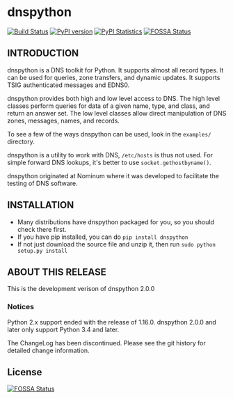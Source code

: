 # dnspython

[![Build Status](https://travis-ci.org/rthalley/dnspython.svg?branch=master)](https://travis-ci.org/rthalley/dnspython)
[![PyPI version](https://badge.fury.io/py/dnspython.svg)](https://badge.fury.io/py/dnspython)
[![PyPI Statistics](https://img.shields.io/pypi/dm/dnspython.svg)](https://pypistats.org/packages/dnspython)
[![FOSSA Status](https://app.fossa.io/api/projects/git%2Bgithub.com%2Flincoilntgl%2Fdnspython.svg?type=shield)](https://app.fossa.io/projects/git%2Bgithub.com%2Flincoilntgl%2Fdnspython?ref=badge_shield)


## INTRODUCTION

dnspython is a DNS toolkit for Python. It supports almost all record types. It
can be used for queries, zone transfers, and dynamic updates. It supports TSIG
authenticated messages and EDNS0.

dnspython provides both high and low level access to DNS. The high level classes
perform queries for data of a given name, type, and class, and return an answer
set. The low level classes allow direct manipulation of DNS zones, messages,
names, and records.

To see a few of the ways dnspython can be used, look in the `examples/` directory.

dnspython is a utility to work with DNS, `/etc/hosts` is thus not used. For
simple forward DNS lookups, it's better to use `socket.gethostbyname()`.

dnspython originated at Nominum where it was developed
to facilitate the testing of DNS software.

## INSTALLATION

* Many distributions have dnspython packaged for you, so you should
  check there first.
* If you have pip installed, you can do `pip install dnspython`
* If not just download the source file and unzip it, then run
  `sudo python setup.py install`

## ABOUT THIS RELEASE

This is the development verison of dnspython 2.0.0

### Notices

Python 2.x support ended with the release of 1.16.0.  dnspython 2.0.0 and
later only support Python 3.4 and later.

The ChangeLog has been discontinued.  Please see the git history for detailed
change information.


## License
[![FOSSA Status](https://app.fossa.io/api/projects/git%2Bgithub.com%2Flincoilntgl%2Fdnspython.svg?type=large)](https://app.fossa.io/projects/git%2Bgithub.com%2Flincoilntgl%2Fdnspython?ref=badge_large)